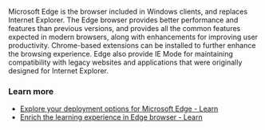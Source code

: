 Microsoft Edge is the browser included in Windows clients, and replaces Internet Explorer. The Edge browser provides better performance and features than previous versions, and provides all the common features expected in modern browsers, along with enhancements for improving user productivity. Chrome-based extensions can be installed to further enhance the browsing experience. Edge also provide IE Mode for maintaining compatibility with legacy websites and applications that were originally designed for Internet Explorer.

### Learn more

 -  [Explore your deployment options for Microsoft Edge - Learn](/training/modules/explore-deployment-options-microsoft-edge/)
 -  [Enrich the learning experience in Edge browser - Learn](/training/modules/enrich-learning-experience-edge-browser/)
